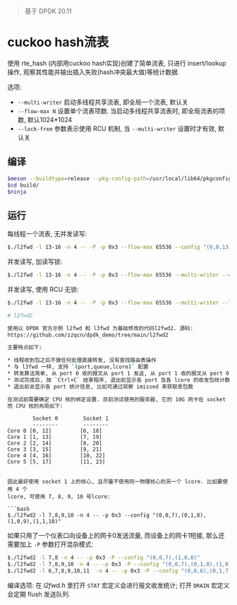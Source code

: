 >基于 DPDK 20.11

# cuckoo hash流表

使用 rte_hash (内部用cuckoo hash实现)创建了简单流表, 只进行 insert/lookup 操作,
观察其性能并输出插入失败(hash冲突最大值)等统计数据.

选项:
* `--multi-writer` 启动多线程共享流表, 即全局一个流表, 默认关
* `--flow-max N` 设置单个流表项数. 当启动多线程共享流表时, 即全局流表的项数, 默认1024*1024
* `--lock-free` 参数表示使用 RCU 机制, 当 `--multi-writer` 设置时才有效, 默认关

## 编译

```bash
$meson --buildtype=release --pkg-config-path=/usr/local/lib64/pkgconfig build
$cd build/
$ninja
```

## 运行

每线程一个流表, 无并发读写:
```bash
$./l2fwd -l 13-16 -n 4 -- -P -p 0x3 --flow-max 65536 --config "(0,0,13),(0,1,14),(1,0,15),(1,1,16)"
```

并发读写, 加读写锁:
```bash
$./l2fwd -l 13-16 -n 4 -- -P -p 0x3 --flow-max 65536 --multi-writer --config "(0,0,13),(0,1,14),(1,0,15),(1,1,16)"
```

并发读写, 使用 RCU 无锁:
```bash
$./l2fwd -l 13-16 -n 4 -- -P -p 0x3 --flow-max 65536 --multi-writer --lock-free --config "(0,0,13),(0,1,14),(1,0,15),(1,1,16)"

# l2fwd2

使用以 DPDK 官方示例 l2fwd 和 l3fwd 为基础修改的代码l2fwd2. 源码:
https://github.com/zzqcn/dpdk_demo/tree/main/l2fwd2

主要特点如下:

* 线程收到包之后不做任何处理直接转发, 没有查找路由表操作
* 与 l3fwd 一样, 支持 `(port,queue,lcore)` 配置
* 转发算法简单, 从 port 0 收的报文从 port 1 发送, 从 port 1 收的报文从 port 0 发送, 依此类推
* 测试完成后, 按 `Ctrl+C` 结束程序, 退出前显示各 port 及各 lcore 的收发包统计数据(内部)
* 退出前会显示各 port 统计信息, 比如可通过观察 imissed 来获取丢包数

在测试前需要确定 CPU 核的绑定设置. 目前测试使用的服务器, 它的 10G 网卡在 socket 1,
而 CPU 核的布局如下:
```
            Socket 0        Socket 1 
            --------        -------- 
    Core 0 [0, 12]         [6, 18] 
    Core 1 [1, 13]         [7, 19] 
    Core 2 [2, 14]         [8, 20] 
    Core 3 [3, 15]         [9, 21] 
    Core 4 [4, 16]         [10, 22]
    Core 5 [5, 17]         [11, 23]
```

因此最好使用 socket 1 上的核心, 且尽量不使用同一物理核心的另一个 lcore. 比如要使用 4 个
lcore, 可使用 7, 8, 9, 10 号lcore:

```bash
$./l2fwd2 -l 7,8,9,10 -n 4 -- -p 0x3 --config "(0,0,7),(0,1,8),(1,0,9),(1,1,10)"
```

如果只用了一个仪表口向设备上的网卡0发送流量, 而设备上的网卡1短接, 那么还需要加上
`-P` 参数打开混杂模式:

```bash
$./l2fwd2 -l 7,8 -n 4 -- -p 0x3 -P --config "(0,0,7),(1,0,8)"  
$./l2fwd2 -l 7,8,9,10 -n 4 -- -p 0x3 -P --config "(0,0,7),(0,1,8),(1,0,9),(1,1,10)"
$./l2fwd2 -l 6,7,8,9,10,11  -n 4 -- -p 0x3 -P --config "(0,0,6),(0,1,7),(0,2,8),(1,0,9),(1,1,10),(1,2,11)"
```

编译选项: 在 *l2fwd.h* 里打开 `STAT` 宏定义会进行报文收发统计; 打开 `DRAIN` 宏定义会定期 flush 发送队列.

